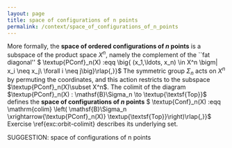 ```yaml
---
layout: page
title: space of configurations of n points
permalink: /context/space_of_configurations_of_n_points
---
```

More formally, the **space of ordered configurations of $n$ points** is a subspace of the product space $X^n$, namely the complement of the ``fat diagonal''
$ \textup{PConf}_n(X) :eqq \big\{ (x_1,\ldots, x_n) \in X^n \bigm| x_i \neq x_j\ \forall i \neq j\big\}\rlap{,}}$
The symmetric group $\Sigma_n$ acts on $X^n$ by permuting the coordinates, and this action restricts to the subspace $\textup{PConf}_n(X)\subset X^n$. The colimit of the diagram $\textup{PConf}_n(X) : \mathsf{B}\Sigma_n \to \textup{\textsf{Top}}$ defines the **space of configurations of $n$ points**
$ \textup{Conf}_n(X) :eqq \mathrm{colim} \left( \mathsf{B}\Sigma_n \xrightarrow{\textup{PConf}_n(X)} \textup{\textsf{Top}}\right)\rlap{,}}$ Exercise \ref{exc:orbit-colimit} describes its underlying set.


SUGGESTION: space of configurations of n points